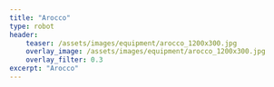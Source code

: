 ```yaml
---
title: "Arocco"
type: robot
header:
    teaser: /assets/images/equipment/arocco_1200x300.jpg
    overlay_image: /assets/images/equipment/arocco_1200x300.jpg
    overlay_filter: 0.3
excerpt: "Arocco"
---
```

